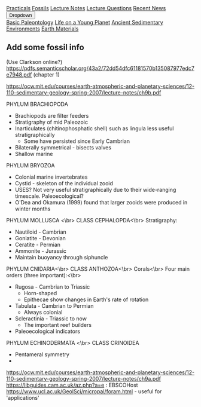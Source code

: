 <div class="navbar">
  <a href="Practicals">Practicals</a>
  <a href="fossils">Fossils</a>
  <a href="LectureNotes">Lecture Notes</a>
  <a href="LectureQs">Lecture Questions</a>
  <a href="RecentNews">Recent News</a>
  <div class="dropdown">
    <button class="dropbtn">Dropdown 
      <i class="fa fa-caret-down"></i>
    </button>
    <div class="dropdown-content">
      <a href="basicpaleo">Basic Paleontology</a>
      <a href="LYP">Life on a Young Planet</a>
      <a href="AncientSeds">Ancient Sedimentary Environments</a>
      <a href="EarthMaterials">Earth Materials</a>
    </div>
  </div> 
</div>



## Add some fossil info

(Use Clarkson online?)
https://pdfs.semanticscholar.org/43a2/72dd54dfc61181570b135087977edc7e7948.pdf (chapter 1)

https://ocw.mit.edu/courses/earth-atmospheric-and-planetary-sciences/12-110-sedimentary-geology-spring-2007/lecture-notes/ch9b.pdf

PHYLUM BRACHIOPODA
* Brachiopods are filter feeders
* Stratigraphy of mid Paleozoic
* Inarticulates (chitinophosphatic shell) such as lingula less useful stratigraphically
  * Some have persisted since Early Cambrian
* Bilaterally symmetrical - bisects valves
* Shallow marine

PHYLUM BRYOZOA
* Colonial marine invertebrates
* Cystid - skeleton of the individual zooid
* USES? Not very useful stratigraphically due to their wide-ranging timescale. Paleoecological?
* O'Dea and Okamura (1999) found that larger zooids were produced in winter months

PHYLUM MOLLUSCA <\br>
CLASS CEPHALOPDA<\br>
Stratigraphy:
  * Nautiloid - Cambrian
  * Goniatite - Devonian
  * Ceratite - Permian
  * Ammonite - Jurassic
* Maintain buoyancy through siphuncle
  
PHYLUM CNIDARIA<\br>
CLASS ANTHOZOA<\br>
Corals<\br>
Four main orders (three important):<\br>
* Rugosa - Cambrian to Triassic
  * Horn-shaped
  * Epithecae show changes in Earth's rate of rotation
* Tabulata - Cambrian to Permian
  * Always colonial
* Scleractinia - Triassic to now
  * The important reef builders
* Paleoecological indicators

PHYLUM ECHINODERMATA <\br>
CLASS CRINOIDEA
* Pentameral symmetry
* 
  
  
https://ocw.mit.edu/courses/earth-atmospheric-and-planetary-sciences/12-110-sedimentary-geology-spring-2007/lecture-notes/ch9a.pdf
https://libguides.cam.ac.uk/az.php?a=e : EBSCOHost
https://www.ucl.ac.uk/GeolSci/micropal/foram.html - useful for 'applications'
